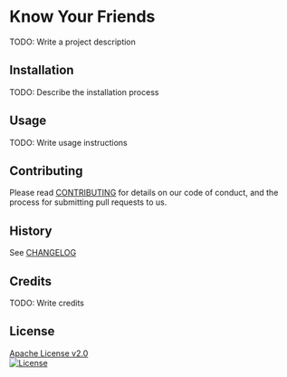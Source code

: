 # Know Your Friends

TODO: Write a project description

## Installation

TODO: Describe the installation process

## Usage

TODO: Write usage instructions

## Contributing

Please read [CONTRIBUTING](CONTRIBUTING.markdown) for details on our code of conduct, and the process for submitting pull requests to us.

## History

See [CHANGELOG](CHANGELOG.markdown)

## Credits

TODO: Write credits

## License

[Apache License v2.0](LICENSE)  
[![License](https://img.shields.io/badge/license-Apache%202.0-blue.svg?style=flat)](http://www.apache.org/licenses/LICENSE-2.0.html)